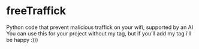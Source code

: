 # freeTraffick
Python code that prevent malicious traffick on your wifi, supported by an AI
You can use this for your project without my tag, but if you'll add my tag i'll be happy :)))
